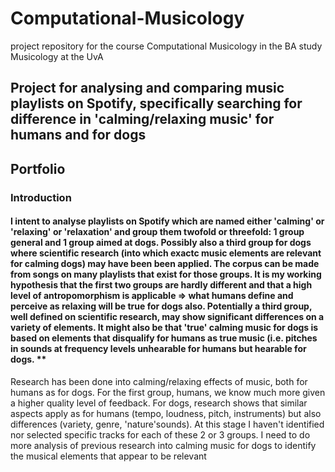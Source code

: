 # Computational-Musicology
project repository for the course Computational Musicology in the BA study Musicology at the UvA

## Project for analysing and comparing music playlists on Spotify, specifically searching for difference in 'calming/relaxing music' for humans and for dogs
## Portfolio
### Introduction
#### I intent to analyse playlists on Spotify which are named either 'calming' or 'relaxing' or 'relaxation' and group them twofold or threefold: 1 group general and 1 group aimed at dogs. Possibly also a third group for dogs where scientific research (into which exactc music elements are relevant for calming dogs) may have been been applied. The corpus can be made from songs on many playlists that exist for those groups. It is my working hypothesis that the first two groups are hardly different and that a high level of antropomorphism is applicable => what humans define and perceive as relaxing will be true for dogs also. Potentially a third group, well defined on scientific research, may show significant differences on a variety of elements. It might also be that 'true' calming music for dogs is based on elements that disqualify for humans as true music (i.e. pitches in sounds at frequency levels unhearable for humans but hearable for dogs. **
Research has been done into calming/relaxing effects of music, both for humans as for dogs. For the first group, humans, we know much more given a higher quality level of feedback. For dogs, research shows that similar aspects apply as for humans (tempo, loudness, pitch, instruments) but also differences (variety, genre, 'nature'sounds).
At this stage I haven't identified nor selected specific tracks for each of these 2 or 3 groups. I need to do more analysis of previous research into calming music for dogs to identify the musical elements that appear to be relevant
